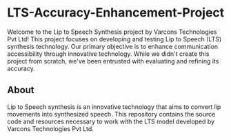 # LTS-Accuracy-Enhancement-Project
Welcome to the Lip to Speech Synthesis project by Varcons Technologies Pvt Ltd! This project focuses on developing and testing Lip to Speech (LTS) synthesis technology. Our primary objective is to enhance communication accessibility through innovative technology. While we didn't create this project from scratch, we've been entrusted with evaluating and refining its accuracy.

## About
Lip to Speech synthesis is an innovative technology that aims to convert lip movements into synthesized speech. This repository contains the source code and resources necessary to work with the LTS model developed by Varcons Technologies Pvt Ltd.
